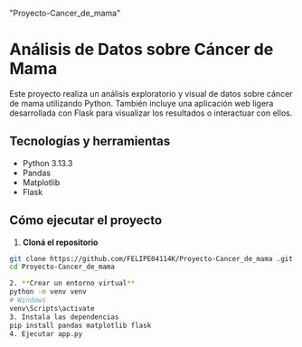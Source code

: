 "Proyecto-Cancer_de_mama" 
# Análisis de Datos sobre Cáncer de Mama

Este proyecto realiza un análisis exploratorio y visual de datos sobre cáncer de mama utilizando Python. También incluye una aplicación web ligera desarrollada con Flask para visualizar los resultados o interactuar con ellos.

## Tecnologías y herramientas

- Python 3.13.3
- Pandas
- Matplotlib
- Flask


## Cómo ejecutar el proyecto

1. **Cloná el repositorio**  
```bash
git clone https://github.com/FELIPE04114K/Proyecto-Cancer_de_mama .git
cd Proyecto-Cancer_de_mama

2. **Crear un entorno virtual**
python -m venv venv
# Windows
venv\Scripts\activate
3. Instala las dependencias
pip install pandas matplotlib flask
4. Ejecutar app.py




